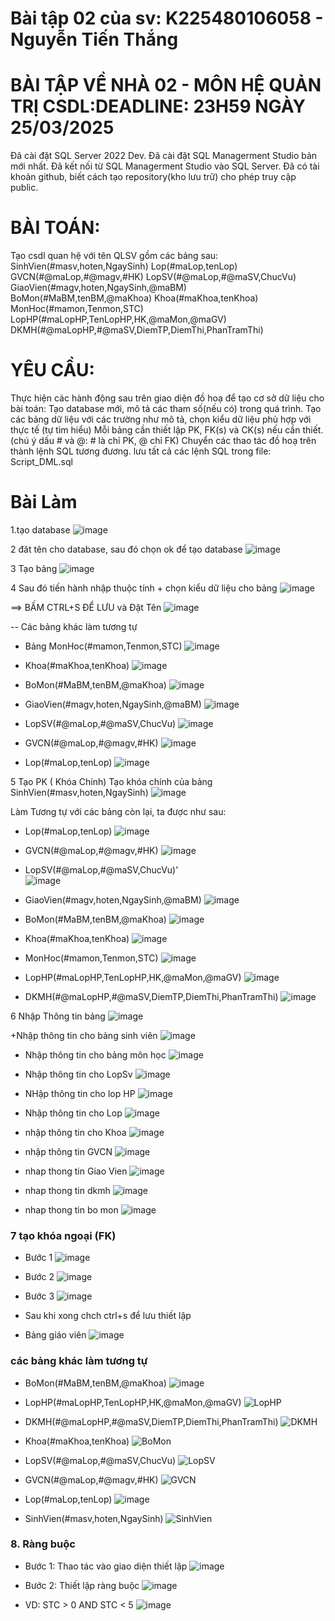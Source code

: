 # Bài tập 02 của sv: K225480106058 - Nguyễn Tiến Thắng

# BÀI TẬP VỀ NHÀ 02 - MÔN HỆ QUẢN TRỊ CSDL:DEADLINE: 23H59 NGÀY 25/03/2025

Đã cài đặt SQL Server 2022 Dev.
Đã cài đặt SQL Managerment Studio bản mới nhất.
Đã kết nối từ SQL Managerment Studio vào SQL Server.
Đã có tài khoản github, biết cách tạo repository(kho lưu trữ) cho phép truy cập public.

# BÀI TOÁN:
Tạo csdl quan hệ với tên QLSV gồm các bảng sau:
SinhVien(#masv,hoten,NgaySinh)
Lop(#maLop,tenLop)
GVCN(#@maLop,#@magv,#HK)
LopSV(#@maLop,#@maSV,ChucVu)
GiaoVien(#magv,hoten,NgaySinh,@maBM)
BoMon(#MaBM,tenBM,@maKhoa)
Khoa(#maKhoa,tenKhoa)
MonHoc(#mamon,Tenmon,STC)
LopHP(#maLopHP,TenLopHP,HK,@maMon,@maGV)
DKMH(#@maLopHP,#@maSV,DiemTP,DiemThi,PhanTramThi)
# YÊU CẦU:
Thực hiện các hành động sau trên giao diện đồ hoạ để tạo cơ sở dữ liệu cho bài toán:
Tạo database mới, mô tả các tham số(nếu có) trong quá trình.
Tạo các bảng dữ liệu với các trường như mô tả, chọn kiểu dữ liệu phù hợp với thực tế (tự tìm hiểu)
Mỗi bảng cần thiết lập PK, FK(s) và CK(s) nếu cần thiết. (chú ý dấu # và @: # là chỉ PK, @ chỉ FK)
Chuyển các thao tác đồ hoạ trên thành lệnh SQL tương đương. lưu tất cả các lệnh SQL trong file: Script_DML.sql
# Bài Làm
1.tạo database
![image](https://github.com/user-attachments/assets/ed36146e-3347-4617-a3b4-62254f6e566b)

2 đăt tên cho database, sau đó chọn ok để tạo database
![image](https://github.com/user-attachments/assets/4cc70401-59c8-47b6-a0c7-ae227c9367c7)

3 Tạo bảng
![image](https://github.com/user-attachments/assets/55487ee6-b790-40aa-986b-d26a1a806918)

4 Sau đó tiến hành nhập thuộc tính + chọn kiểu dữ liệu  cho bảng
![image](https://github.com/user-attachments/assets/eb89e580-c6e1-40ff-9c5c-904b6d1f234a)

==> BẤM CTRL+S ĐỂ LƯU và Đặt Tên
![image](https://github.com/user-attachments/assets/abf23158-e759-4361-8ff0-012cc12ff36e)

-- Các bảng khác làm tương tự

+ Bảng MonHoc(#mamon,Tenmon,STC)
![image](https://github.com/user-attachments/assets/32142c6c-2d70-409c-9200-b53edef00cdf)
    
+ Khoa(#maKhoa,tenKhoa)
![image](https://github.com/user-attachments/assets/f536a15c-5f06-436d-bc3a-107921cee148)

+ BoMon(#MaBM,tenBM,@maKhoa)
![image](https://github.com/user-attachments/assets/7209d49b-4187-44c6-958f-e983df32a67e)

+ GiaoVien(#magv,hoten,NgaySinh,@maBM)
![image](https://github.com/user-attachments/assets/a59aa3f3-041e-4b3f-b512-f54138e8b981)

+ LopSV(#@maLop,#@maSV,ChucVu)
![image](https://github.com/user-attachments/assets/6dc26fda-b8f6-4edc-8f82-e3c46d255a5a)

+ GVCN(#@maLop,#@magv,#HK)
![image](https://github.com/user-attachments/assets/ce2bd353-16f4-4080-bc73-27d9571edd0d)
   
+ Lop(#maLop,tenLop)
![image](https://github.com/user-attachments/assets/0ea9c0ef-15aa-46de-a67e-3ad55b7af999)

5 Tạo PK ( Khóa Chính) 
Tạo khóa chính của bảng SinhVien(#masv,hoten,NgaySinh)
![image](https://github.com/user-attachments/assets/5021dcef-f02b-4770-a497-5e73568c0f5b)

Làm Tương tự với các bảng còn lại, ta được như sau:
+ Lop(#maLop,tenLop)
![image](https://github.com/user-attachments/assets/ae779d99-da8d-4dfc-9c21-2ee120a778db)

+ GVCN(#@maLop,#@magv,#HK)
![image](https://github.com/user-attachments/assets/a1655a69-17e1-4553-b340-987b731ade11)

+ LopSV(#@maLop,#@maSV,ChucVu)'  
![image](https://github.com/user-attachments/assets/fb9c942f-41ef-4095-b49c-ec28914cc704)

+ GiaoVien(#magv,hoten,NgaySinh,@maBM)
![image](https://github.com/user-attachments/assets/e206acbe-2b18-412d-838f-9ab9cabd0e09)

+ BoMon(#MaBM,tenBM,@maKhoa)
![image](https://github.com/user-attachments/assets/ca3168ce-c017-422d-83f1-c0b8e3d2e9f3)

+ Khoa(#maKhoa,tenKhoa)
![image](https://github.com/user-attachments/assets/09a36e12-3c41-4fea-a25d-751ba06001d1)

+ MonHoc(#mamon,Tenmon,STC)
![image](https://github.com/user-attachments/assets/e2e9557b-8bf3-41b0-afce-690798b4330f)

+ LopHP(#maLopHP,TenLopHP,HK,@maMon,@maGV)
![image](https://github.com/user-attachments/assets/53a359b6-553f-4e5b-a0f3-4c0b331a793a)
   
+ DKMH(#@maLopHP,#@maSV,DiemTP,DiemThi,PhanTramThi)
![image](https://github.com/user-attachments/assets/29a5cfe3-59fa-4285-8c68-68e709a07e82)

6 Nhập Thông tin bảng
![image](https://github.com/user-attachments/assets/762d8814-23b0-4ab8-97f6-b45502a0f439)

+Nhập thông tin cho bảng sinh viên
 ![image](https://github.com/user-attachments/assets/ca301914-29b3-4525-a978-b87e15c52642)

+ Nhập thông tin cho bảng môn học
![image](https://github.com/user-attachments/assets/a9c7f750-004e-452a-a293-43493d41a501)

+ Nhập thông tin cho LopSv
![image](https://github.com/user-attachments/assets/b3f696cc-d5f7-402b-9baf-8c1489a34b26)

+ NHập thông tin cho lop HP
![image](https://github.com/user-attachments/assets/a9f0da44-b013-4e7d-a88e-fc4615af2bb5)

+ Nhập thông tin cho Lop
![image](https://github.com/user-attachments/assets/641c7f63-6e97-402e-ae10-35c279d28364)

+ nhập thông tin cho Khoa
![image](https://github.com/user-attachments/assets/1cc1e56f-ac91-4b61-b62e-4428180ae910)

+ nhập thông tin GVCN
![image](https://github.com/user-attachments/assets/f35b8a5d-d2ab-4041-af63-cbb475ba3f7d)

+ nhap thong tin Giao Vien
![image](https://github.com/user-attachments/assets/d8c125a3-0ba1-471a-bd41-8d5f338d1a88)

+ nhap thong tin dkmh
![image](https://github.com/user-attachments/assets/acbd26fa-f39a-40ff-b5a4-69be84c48d94)

+ nhap thong tin bo mon 
![image](https://github.com/user-attachments/assets/9f4b765a-a3b6-4703-81e6-ceca9131cdec)

### 7 tạo khóa ngoại (FK) 
- Bước 1
![image](https://github.com/user-attachments/assets/108a982e-9660-4a3e-8324-3be40e9b8a6d)

- Bước 2 
![image](https://github.com/user-attachments/assets/b70ad4a5-76ff-47ac-b94f-8c24464afe21)

- Bước 3
![image](https://github.com/user-attachments/assets/4b3e9b67-75ce-42f5-958a-ea350e80ec7c)

- Sau khi xong chch ctrl+s để lưu thiết lập
+ Bảng giáo viên 
   ![image](https://github.com/user-attachments/assets/2389cb2b-17cf-4e94-968b-00aa51bc8f8b)

### các bảng khác làm tương tự
- BoMon(#MaBM,tenBM,@maKhoa)
![image](https://github.com/user-attachments/assets/910c416e-ff61-4247-9a4d-fdf8ecec120d)

- LopHP(#maLopHP,TenLopHP,HK,@maMon,@maGV)
![LopHP](https://github.com/user-attachments/assets/bf012548-11bc-4fa2-9a34-7f84bd7b0478)

- DKMH(#@maLopHP,#@maSV,DiemTP,DiemThi,PhanTramThi)
![DKMH](https://github.com/user-attachments/assets/c75e5cb9-1cd6-4933-9e78-128c90a5f9f3)

- Khoa(#maKhoa,tenKhoa)
![BoMon](https://github.com/user-attachments/assets/58d3cb50-c0aa-410d-92b9-15b3303ae056)

- LopSV(#@maLop,#@maSV,ChucVu)
![LopSV](https://github.com/user-attachments/assets/986f5ab8-b657-4b26-abff-0424f570821c)

- GVCN(#@maLop,#@magv,#HK)
![GVCN](https://github.com/user-attachments/assets/e40752a6-f5b5-4290-ab39-b8398f2c5cc7)

- Lop(#maLop,tenLop)
![image](https://github.com/user-attachments/assets/268d13cc-4a3c-454b-a787-c92cc680c3ff)

- SinhVien(#masv,hoten,NgaySinh)
![SinhVien](https://github.com/user-attachments/assets/3786c0d3-0358-4c32-bd9f-fc70b701e13b)

### 8. Ràng buộc
- Bước 1: Thao tác vào giao diện thiết lập
![image](https://github.com/user-attachments/assets/4b99b00c-4bf9-426f-b14d-0c2700108caa)

- Bước 2: Thiết lập ràng buộc
![image](https://github.com/user-attachments/assets/37b0e7da-4164-4af9-9f2d-d6552ea89364)

- VD: STC > 0 AND STC < 5
![image](https://github.com/user-attachments/assets/3fc62e29-4faa-40af-94a8-cd94ced4f643)


